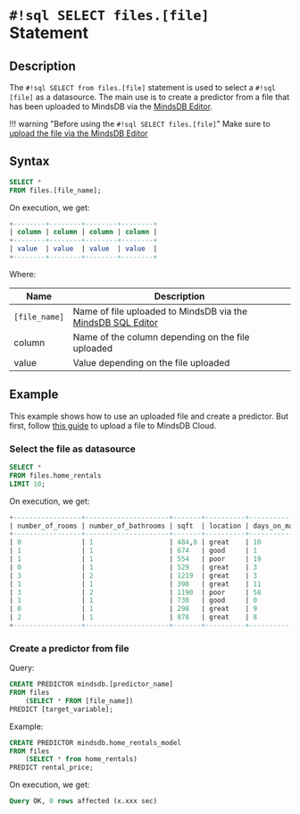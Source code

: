 # `#!sql SELECT files.[file]` Statement

## Description

The `#!sql SELECT from files.[file]` statement is used to select a `#!sql [file]` as a datasource. The main use is to create a predictor from a file that has been uploaded to MindsDB via the [MindsDB Editor](/connect/mindsdb_editor/).

!!! warning "Before using the `#!sql SELECT files.[file]`"
    Make sure to [upload the file via the MindsDB Editor](#upload-file-to-mindsdb-editor)

## Syntax

```sql
SELECT *
FROM files.[file_name];
```

On execution, we get:

```sql
+--------+--------+--------+--------+
| column | column | column | column |
+--------+--------+--------+--------+
| value  | value  | value  | value  |
+--------+--------+--------+--------+
```

Where:

| Name          | Description                                                                               |
| ------------- | ----------------------------------------------------------------------------------------- |
| `[file_name]` | Name of file uploaded to MindsDB via the [MindsDB SQL Editor](/connect/mindsdb_editor/)   |
| column        | Name of the column depending on the file uploaded                                         |
| value         | Value depending on the file uploaded                                                      |

## Example

This example shows how to use an uploaded file and create a predictor. But first, follow [this guide](https://docs.mindsdb.com/sql/create/file/) to upload a file to MindsDB Cloud.

### Select the file as datasource

```sql
SELECT *
FROM files.home_rentals
LIMIT 10;
```

On execution, we get:

```sql
+-----------------+---------------------+-------+----------+----------------+---------------+--------------+--------------+
| number_of_rooms | number_of_bathrooms | sqft  | location | days_on_market | initial_price | neighborhood | rental_price |
+-----------------+---------------------+-------+----------+----------------+---------------+--------------+--------------+
| 0               | 1                   | 484,8 | great    | 10             | 2271          | south_side   | 2271         |
| 1               | 1                   | 674   | good     | 1              | 2167          | downtown     | 2167         |
| 1               | 1                   | 554   | poor     | 19             | 1883          | westbrae     | 1883         |
| 0               | 1                   | 529   | great    | 3              | 2431          | south_side   | 2431         |
| 3               | 2                   | 1219  | great    | 3              | 5510          | south_side   | 5510         |
| 1               | 1                   | 398   | great    | 11             | 2272          | south_side   | 2272         |
| 3               | 2                   | 1190  | poor     | 58             | 4463          | westbrae     | 4123.812     |
| 1               | 1                   | 730   | good     | 0              | 2224          | downtown     | 2224         |
| 0               | 1                   | 298   | great    | 9              | 2104          | south_side   | 2104         |
| 2               | 1                   | 878   | great    | 8              | 3861          | south_side   | 3861         |
+-----------------+---------------------+-------+----------+----------------+---------------+--------------+--------------+
```

### Create a predictor from file

Query:

```sql
CREATE PREDICTOR mindsdb.[predictor_name]
FROM files 
    (SELECT * FROM [file_name])
PREDICT [target_variable];
```

Example:

```sql
CREATE PREDICTOR mindsdb.home_rentals_model
FROM files
    (SELECT * from home_rentals)
PREDICT rental_price;
```

On execution, we get:

```sql
Query OK, 0 rows affected (x.xxx sec)
```

